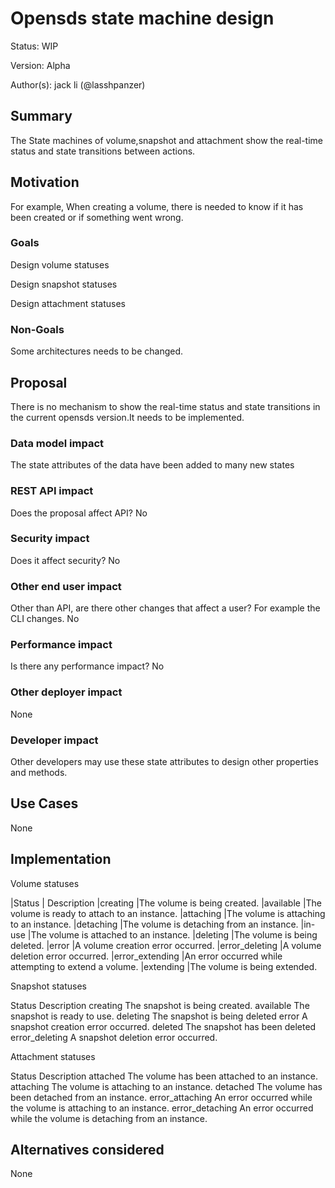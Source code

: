 # Opensds state machine design

Status: WIP

Version: Alpha

Author(s): jack li (@lasshpanzer)

## Summary

The State machines of volume,snapshot and attachment show the real-time status and state transitions between actions.

## Motivation

For example, When creating a volume, there is needed to know if it has been created or if something went wrong.

### Goals

Design volume statuses

Design snapshot statuses

Design attachment statuses

### Non-Goals

Some architectures needs to be changed.

## Proposal

There is no mechanism to show the real-time status and state transitions in the current opensds version.It needs to be implemented.

### Data model impact

The state attributes of the data have been added to many new states

### REST API impact

Does the proposal affect API?
No

### Security impact

Does it affect security?
No

### Other end user impact

Other than API, are there other changes that affect a user? For example the CLI changes.
No

### Performance impact

Is there any performance impact?
No

### Other deployer impact

None

### Developer impact

Other developers may use these state attributes to design other properties and methods.

## Use Cases

None

## Implementation

Volume statuses

|Status	          | Description
|creating	      |The volume is being created. 
|available	      |The volume is ready to attach to an instance.
|attaching	      |The volume is attaching to an instance.
|detaching	      |The volume is detaching from an instance.
|in-use	          |The volume is attached to an instance.
|deleting	      |The volume is being deleted.
|error	          |A volume creation error occurred.
|error_deleting	  |A volume deletion error occurred.
|error_extending  |An error occurred while attempting to extend a volume.
|extending	      |The volume is being extended.


Snapshot statuses

Status	          Description
creating	      The snapshot is being created.
available	      The snapshot is ready to use.
deleting	      The snapshot is being deleted
error	          A snapshot creation error occurred.
deleted	          The snapshot has been deleted
error_deleting	  A snapshot deletion error occurred.


Attachment statuses

Status	          Description
attached	      The volume has been attached to an instance.
attaching	      The volume is attaching to an instance.
detached	      The volume has been detached from an instance.
error_attaching	  An error occurred while the volume is attaching to an instance.
error_detaching	  An error occurred while the volume is detaching from an instance.


## Alternatives considered

None
